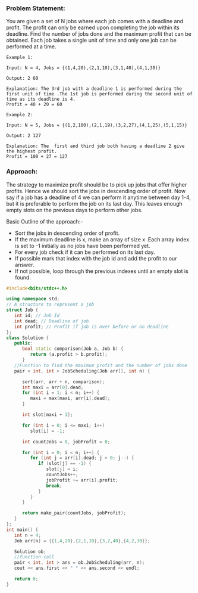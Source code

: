 ### Problem Statement: 
You are given a set of N jobs where each job comes with a deadline and profit. The profit can only be earned upon completing the job within its deadline. Find the number of jobs done and the maximum profit that can be obtained. Each job takes a single unit of time and only one job can be performed at a time.

```
Example 1:

Input: N = 4, Jobs = {(1,4,20),(2,1,10),(3,1,40),(4,1,30)}

Output: 2 60

Explanation: The 3rd job with a deadline 1 is performed during the first unit of time .The 1st job is performed during the second unit of time as its deadline is 4.
Profit = 40 + 20 = 60

Example 2:

Input: N = 5, Jobs = {(1,2,100),(2,1,19),(3,2,27),(4,1,25),(5,1,15)}

Output: 2 127

Explanation: The  first and third job both having a deadline 2 give the highest profit. 
Profit = 100 + 27 = 127
```

### Approach:  
The strategy to maximize profit should be to pick up jobs that offer higher profits. Hence we should sort the jobs in descending order of profit. Now say if a job has a deadline of 4 we can perform it anytime between day 1-4, but it is preferable to perform the job on its last day. This leaves enough empty slots on the previous days to perform other jobs.

Basic Outline of the approach:-

- Sort the jobs in descending order of profit. 
- If the maximum deadline is x, make an array of size x .Each array index is set to -1 initially as no jobs have been performed yet.
- For every job check if it can be performed on its last day.
- If possible mark that index with the job id and add the profit to our answer. 
- If not possible, loop through the previous indexes until an empty slot is found.

```cpp
#include<bits/stdc++.h>

using namespace std;
// A structure to represent a job 
struct Job {
   int id; // Job Id 
   int dead; // Deadline of job 
   int profit; // Profit if job is over before or on deadline 
};
class Solution {
   public:
      bool static comparison(Job a, Job b) {
         return (a.profit > b.profit);
      }
   //Function to find the maximum profit and the number of jobs done
   pair < int, int > JobScheduling(Job arr[], int n) {

      sort(arr, arr + n, comparison);
      int maxi = arr[0].dead;
      for (int i = 1; i < n; i++) {
         maxi = max(maxi, arr[i].dead);
      }

      int slot[maxi + 1];

      for (int i = 0; i <= maxi; i++)
         slot[i] = -1;

      int countJobs = 0, jobProfit = 0;

      for (int i = 0; i < n; i++) {
         for (int j = arr[i].dead; j > 0; j--) {
            if (slot[j] == -1) {
               slot[j] = i;
               countJobs++;
               jobProfit += arr[i].profit;
               break;
            }
         }
      }

      return make_pair(countJobs, jobProfit);
   }
};
int main() {
   int n = 4;
   Job arr[n] = {{1,4,20},{2,1,10},{3,2,40},{4,2,30}};

   Solution ob;
   //function call
   pair < int, int > ans = ob.JobScheduling(arr, n);
   cout << ans.first << " " << ans.second << endl;

   return 0;
} 
```

